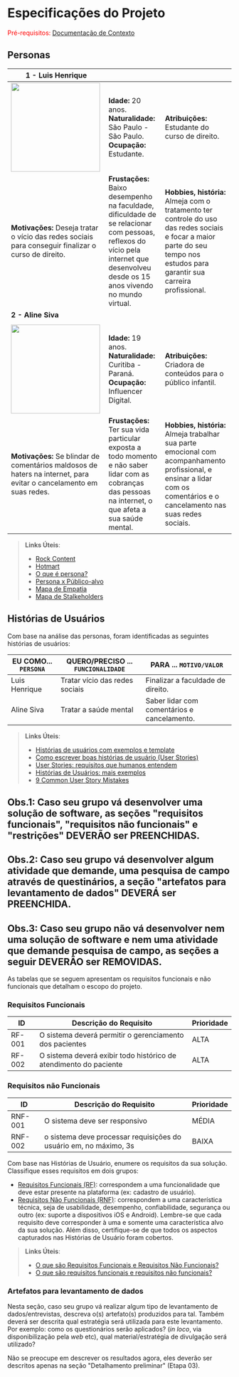 # Especificações do Projeto

<span style="color:red">Pré-requisitos: <a href="1-Documentação de Contexto.md"> Documentação de Contexto</a></span>



## Personas



|**1 - Luis Henrique**|           |                             | 
|-------------------|-----------|-----------------------------|
<img src="https://github.com/ICEI-PUC-Minas-PPC-CC/ppc-cc-2024-1-ment2-manha-fbi_aplicativosonlines/assets/153782360/f928164d-0d7a-45b7-b495-ad63c26bd022" width="200" height="200"/>|**Idade:** 20 anos. **Naturalidade:** São Paulo - São Paulo. **Ocupação:** Estudante.       |**Atribuições:** Estudante do curso de direito. 
|**Motivações:** Deseja tratar o vício das redes sociais para conseguir finalizar o curso de direito.  |**Frustações:** Baixo desempenho na faculdade, dificuldade de se relacionar com pessoas, reflexos do vício pela internet que desenvolveu desde os 15 anos vivendo no mundo virtual.   |**Hobbies, história:** Almeja com o tratamento ter controle do uso das redes sociais e focar a maior parte do seu tempo nos  estudos para garantir sua carreira profissional.
|**2 - Aline Siva**|              |                             | 
||           |                             | 
<img src="https://github.com/ICEI-PUC-Minas-PPC-CC/ppc-cc-2024-1-ment2-manha-fbi_aplicativosonlines/assets/153782360/975b599d-9561-42d6-93d0-b78747783455" width="200" height="200"/>|**Idade:** 19 anos. **Naturalidade:** Curitiba - Paraná. **Ocupação:** Influencer Digital.       |**Atribuições:** Criadora de conteúdos para o público infantil. 
|**Motivações:** Se blindar de comentários maldosos de haters na internet, para evitar o cancelamento em suas redes.  |**Frustações:** Ter sua vida particular exposta a todo momento e não saber lidar com as cobranças das pessoas na internet, o que afeta a sua saúde mental.   |**Hobbies, história:** Almeja trabalhar sua parte emocional com acompanhamento profissional, e ensinar a lidar com os comentários e o cancelamento nas suas redes sociais.

> **Links Úteis**:
> - [Rock Content](https://rockcontent.com/blog/personas/)
> - [Hotmart](https://blog.hotmart.com/pt-br/como-criar-persona-negocio/)
> - [O que é persona?](https://resultadosdigitais.com.br/blog/persona-o-que-e/)
> - [Persona x Público-alvo](https://flammo.com.br/blog/persona-e-publico-alvo-qual-a-diferenca/)
> - [Mapa de Empatia](https://resultadosdigitais.com.br/blog/mapa-da-empatia/)
> - [Mapa de Stalkeholders](https://www.racecomunicacao.com.br/blog/como-fazer-o-mapeamento-de-stakeholders/)
>



## Histórias de Usuários

Com base na análise das personas, foram identificadas as seguintes histórias de usuários:



|EU COMO... `PERSONA`| QUERO/PRECISO ... `FUNCIONALIDADE` |PARA ... `MOTIVO/VALOR`                 |
|--------------------|------------------------------------|----------------------------------------|
|Luis Henrique | Tratar vício das redes sociais| Finalizar a faculdade de direito. |
|Aline Siva | Tratar a saúde mental | Saber lidar com comentários e cancelamento. |



> **Links Úteis**:
> - [Histórias de usuários com exemplos e template](https://www.atlassian.com/br/agile/project-management/user-stories)
> - [Como escrever boas histórias de usuário (User Stories)](https://medium.com/vertice/como-escrever-boas-users-stories-hist%C3%B3rias-de-usu%C3%A1rios-b29c75043fac)
> - [User Stories: requisitos que humanos entendem](https://www.luiztools.com.br/post/user-stories-descricao-de-requisitos-que-humanos-entendem/)
> - [Histórias de Usuários: mais exemplos](https://www.reqview.com/doc/user-stories-example.html)
> - [9 Common User Story Mistakes](https://airfocus.com/blog/user-story-mistakes/)

## Obs.1: Caso seu grupo vá desenvolver uma solução de software, as seções "requisitos funcionais", "requisitos não funcionais" e "restrições" DEVERÃO ser PREENCHIDAS.
## Obs.2: Caso seu grupo vá desenvolver algum atividade que demande, uma pesquisa de campo através de questinários, a seção "artefatos para levantamento de dados" DEVERÁ ser PREENCHIDA.
## Obs.3: Caso seu grupo não vá desenvolver nem uma solução de software e nem uma atividade que demande pesquisa de campo, as seções a seguir DEVERÃO ser REMOVIDAS.

As tabelas que se seguem apresentam os requisitos funcionais e não funcionais que detalham o escopo do projeto.

### Requisitos Funcionais

|ID    | Descrição do Requisito  | Prioridade |
|------|-----------------------------------------|----|
|RF-001| O sistema deverá permitir o gerenciamento dos pacientes | ALTA | 
|RF-002| O sistema deverá exibir todo histórico de atendimento do paciente   | ALTA |


### Requisitos não Funcionais

|ID     | Descrição do Requisito  |Prioridade |
|-------|-------------------------|----|
|RNF-001| O sistema deve ser responsivo | MÉDIA | 
|RNF-002| o sistema deve processar requisições do usuário em, no máximo, 3s |  BAIXA | 

Com base nas Histórias de Usuário, enumere os requisitos da sua solução. Classifique esses requisitos em dois grupos:

- [Requisitos Funcionais
 (RF)](https://pt.wikipedia.org/wiki/Requisito_funcional):
 correspondem a uma funcionalidade que deve estar presente na
  plataforma (ex: cadastro de usuário).
- [Requisitos Não Funcionais
  (RNF)](https://pt.wikipedia.org/wiki/Requisito_n%C3%A3o_funcional):
  correspondem a uma característica técnica, seja de usabilidade,
  desempenho, confiabilidade, segurança ou outro (ex: suporte a
  dispositivos iOS e Android).
Lembre-se que cada requisito deve corresponder à uma e somente uma
característica alvo da sua solução. Além disso, certifique-se de que
todos os aspectos capturados nas Histórias de Usuário foram cobertos.

> **Links Úteis**:
> - [O que são Requisitos Funcionais e Requisitos Não Funcionais?](https://codificar.com.br/requisitos-funcionais-nao-funcionais/)
> - [O que são requisitos funcionais e requisitos não funcionais?](https://analisederequisitos.com.br/requisitos-funcionais-e-requisitos-nao-funcionais-o-que-sao/)

### Artefatos para levantamento de dados

Nesta seção, caso seu grupo vá realizar algum tipo de levantamento de dados/entrevistas, descreva o(s) artefato(s) produzidos para tal. Também deverá ser descrita qual estratégia será utilizada para este levantamento. Por exemplo: como os questionários serão aplicados? (_in loco_, via disponibilização pela _web_ etc), qual material/estratégia de divulgação será utilizado? 

Não se preocupe em descrever os resultados agora, eles deverão ser descritos apenas na seção "Detalhamento preliminar" (Etapa 03).
